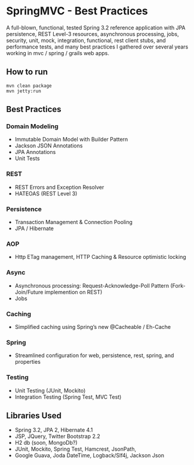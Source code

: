 SpringMVC - Best Practices
===============================

A full-blown, functional, tested Spring 3.2 reference application with JPA persistence, REST Level-3 resources, asynchronous processing, jobs, security, unit, mock, integration, functional, rest client stubs, and performance tests, and many best practices I gathered over several years working in mvc / spring / grails web apps.

## How to run
    mvn clean package
    mvn jetty:run

## Best Practices

### Domain Modeling
- Immutable Domain Model with Builder Pattern
- Jackson JSON Annotations
- JPA Annotations
- Unit Tests

### REST
- REST Errors and Exception Resolver
- HATEOAS (REST Level 3)

### Persistence
- Transaction Management & Connection Pooling
- JPA / Hibernate

### AOP
- Http ETag management, HTTP Caching & Resource optimistic locking

### Async
- Asynchronous processing: Request-Acknowledge-Poll Pattern (Fork-Join/Future implemention on REST)
- Jobs

### Caching
- Simplified caching using Spring’s new @Cacheable / Eh-Cache

### Spring
- Streamlined configuration for web, persistence, rest, spring, and properties

### Testing
- Unit Testing (JUnit, Mockito)
- Integration Testing (Spring Test, MVC Test)

## Libraries Used
- Spring 3.2, JPA 2, Hibernate 4.1
- JSP, JQuery, Twitter Bootstrap 2.2
- H2 db (soon, MongoDb?)
- JUnit, Mockito, Spring Test, Hamcrest, JsonPath,
- Google Guava, Joda DateTime, Logback/Slf4j, Jackson Json
